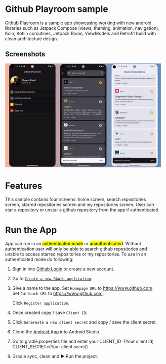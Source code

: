 
Github Playroom sample
==================
Github Playroom is a sample app showcasing working with new android libraries such as Jetpack Compose (views, theming, animation, navigation), Koin, Kotlin coroutines, Jetpack Room, ViewModels and Retrofit build with clean architecture design.

## Screenshots
![Screenshot showing Home screen, Search repos screen and Starred repos screen](docs/Screenshots.png "Screenshot showing Home screen, Search repos screen and Starred repos screen")

# Features
This sample contains four screens: home screen, search repositories screen, starred repositories screen and my repositories screen. User can star a repository or unstar a github repository from the app if authenticated.

# Run the App
App can run in an <mark>authenticated mode</mark> or <mark>unauthenticated</mark>. Without authentication user will only be able to search github repositories and unable to access starred repositories or my repositories. To use in an authenticated mode do following:

1. Sign in into [Github Login](https://github.com/login) or create a new account.
2. Go to [`Create a new OAuth application`](https://github.com/settings/applications/new).
3. Give a name to the app. Set `Homepage URL` to https://www.github.com. Set `Callback URL` to https://www.github.com.

   Click `Register application`.
4. Once created copy / save `Client ID`.
5. Click `Genereate a new client secret` and copy / save the client secret.
6. Clone the [Android App](https://github.com/shyamkp-11/GithubPlayroom) into Android Studio.
7. Go to gradle.properties file and enter your CLIENT_ID=(Your client id)
   CLIENT_SECRET=(Your client secret)
8. Gradle sync, clean and ▶️ Run the project.
